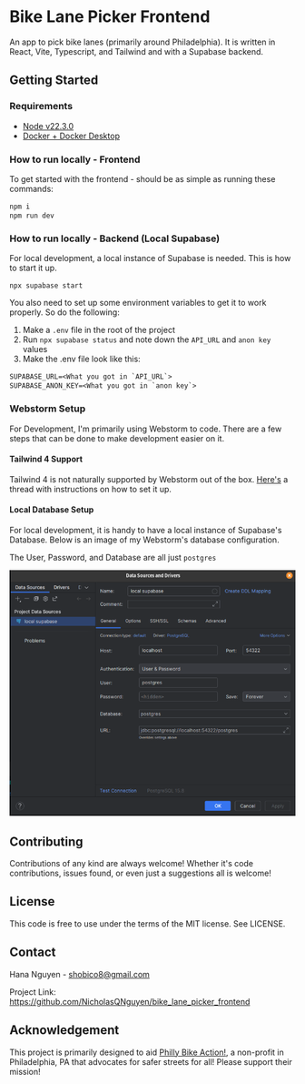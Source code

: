 # Bike Lane Picker Frontend

An app to pick bike lanes (primarily around Philadelphia).
It is written in React, Vite, Typescript, and Tailwind
and with a Supabase backend.

## Getting Started

### Requirements
- [Node v22.3.0](https://nodejs.org/en)
- [Docker + Docker Desktop](https://www.docker.com/get-started/)

### How to run locally - Frontend
To get started with the frontend - should be as simple
as running these commands:

```shell
npm i
npm run dev
```

### How to run locally - Backend (Local Supabase)
For local development, a local instance of Supabase
is needed. This is how to start it up.
```shell
npx supabase start
```

You also need to set up some environment variables
to get it to work properly. So do the following:

1) Make a `.env` file in the root of the project
2) Run `npx supabase status` and note down the
`API_URL` and `anon key` values
3) Make the .env file look like this:
```
SUPABASE_URL=<What you got in `API_URL`>
SUPABASE_ANON_KEY=<What you got in `anon key`>
```


### Webstorm Setup
For Development, I'm primarily using Webstorm to code.
There are a few steps that can be done to make development
easier on it.

#### Tailwind 4 Support
Tailwind 4 is not naturally supported by Webstorm out of the
box. [Here's](https://youtrack.jetbrains.com/issue/WEB-70442/Support-Tailwind-CSS-4#focus=Comments-27-11192433.0-0) a thread with instructions on how to set it up.

#### Local Database Setup
For local development, it is handy to have a local instance
of Supabase's Database. Below is an image of my Webstorm's
database configuration.

The User, Password, and Database are all just `postgres`

<img src="media/webstorm_database_connection_setup.png" alt="Image of how I setup the Webstorm database connection">

## Contributing
Contributions of any kind are always welcome! Whether it's
code contributions, issues found, or even just a suggestions
all is welcome!

## License
This code is free to use under the terms of the MIT license. See LICENSE.

## Contact
Hana Nguyen - [shobico8@gmail.com](shobico8@gmail.com)

Project Link: https://github.com/NicholasQNguyen/bike_lane_picker_frontend

## Acknowledgement
This project is primarily designed to aid [Philly Bike Action!](https://bikeaction.org/),
a non-profit in Philadelphia, PA that advocates for safer streets
for all! Please support their mission!
